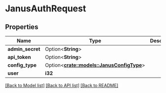 # JanusAuthRequest

## Properties

Name | Type | Description | Notes
------------ | ------------- | ------------- | -------------
**admin_secret** | Option<**String**> |  | [optional]
**api_token** | Option<**String**> |  | [optional]
**config_type** | Option<[**crate::models::JanusConfigType**](JanusConfigType.md)> |  | [optional]
**user** | **i32** |  | 

[[Back to Model list]](../README.md#documentation-for-models) [[Back to API list]](../README.md#documentation-for-api-endpoints) [[Back to README]](../README.md)


